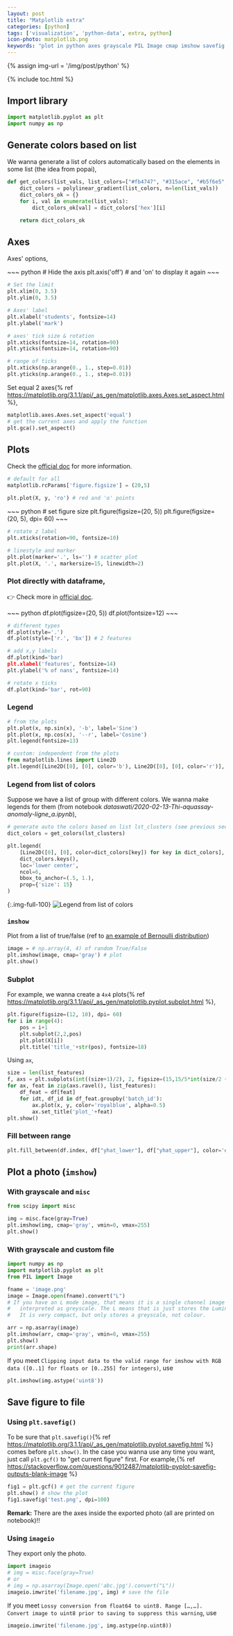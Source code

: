 ```yaml
---
layout: post
title: "Matplotlib extra"
categories: [python]
tags: ['visualization', 'python-data', extra, python]
icon-photo: matplotlib.png
keywords: "plot in python axes grayscale PIL Image cmap imshow savefig gcf imageio imwrite plt.plot line style marker scatter plot dot line connect point generate list of colors automatically based on a list of input legend from list of colors imshow plot true false grid squares figsize subplot multiple plots legend independent from the plot line2d"
---
```


{% assign img-url = '/img/post/python' %}

{% include toc.html %}

## Import library

~~~ python
import matplotlib.pyplot as plt
import numpy as np
~~~

## Generate colors based on list

We wanna generate a list of colors automatically based on the elements in some list (the idea from popai),

~~~ python
def get_colors(list_vals, list_colors=["#fb4747", "#315ace", "#b5f6e5", "#FFB347"]):
    dict_colors = polylinear_gradient(list_colors, n=len(list_vals))
    dict_colors_ok = {}
    for i, val in enumerate(list_vals):
        dict_colors_ok[val] = dict_colors['hex'][i]

    return dict_colors_ok
~~~

## Axes

Axes' options,

<div class="flex-auto-equal-2" markdown="1">
~~~ python
# Hide the axis
plt.axis('off')
# and 'on' to display it again
~~~

~~~ python
# Set the limit
plt.xlim(0, 3.5)
plt.ylim(0, 3.5)
~~~

~~~ python
# Axes' label
plt.xlabel('students', fontsize=14)
plt.ylabel('mark')
~~~

~~~ python
# axes' tick size & rotation
plt.xticks(fontsize=14, rotation=90)
plt.yticks(fontsize=14, rotation=90)
~~~

``` python
# range of ticks
plt.xticks(np.arange(0., 1., step=0.01))
plt.yticks(np.arange(0., 1., step=0.01))
```
</div>

Set equal 2 axes{% ref https://matplotlib.org/3.1.1/api/_as_gen/matplotlib.axes.Axes.set_aspect.html %},

~~~ python
matplotlib.axes.Axes.set_aspect('equal')
# get the current axes and apply the function
plt.gca().set_aspect()
~~~

## Plots

Check the [official doc](https://matplotlib.org/3.1.3/api/_as_gen/matplotlib.pyplot.plot.html) for more information.

``` python
# default for all
matplotlib.rcParams['figure.figsize'] = (20,5)
```

~~~ python
plt.plot(X, y, 'ro') # red and 'o' points
~~~

<div class="flex-auto-equal-2" markdown="1">
~~~ python
# set figure size
plt.figure(figsize=(20, 5))
plt.figure(figsize=(20, 5), dpi= 60)
~~~

~~~ python
# rotate z label
plt.xticks(rotation=90, fontsize=10)
~~~

~~~ python
# linestyle and marker
plt.plot(marker='.', ls='') # scatter plot
plt.plot(X, '.', markersize=15, linewidth=2)
~~~
</div>

### Plot directly with dataframe,

👉 Check more in [official doc](https://pandas.pydata.org/pandas-docs/stable/reference/api/pandas.DataFrame.plot.html).

<div class="flex-auto-equal-2" markdown="1">
~~~ python
df.plot(figsize=(20, 5))
df.plot(fontsize=12)
~~~

~~~ python
# different types
df.plot(style='.')
df.plot(style=['r.', 'bx']) # 2 features
~~~

``` python
# add x,y labels
df.plot(kind='bar)
plt.xlabel('features', fontsize=14)
plt.ylabel('% of nans', fontsize=14)
```

``` python
# rotate x ticks
df.plot(kind='bar', rot=90)
```
</div>

### Legend

``` python
# from the plots
plt.plot(x, np.sin(x), '-b', label='Sine')
plt.plot(x, np.cos(x), '--r', label='Cosine')
plt.legend(fontsize=13)
```

``` python
# custom: independent from the plots
from matplotlib.lines import Line2D
plt.legend([Line2D([0], [0], color='b'), Line2D([0], [0], color='r')], ['blue', 'red'])
```

### Legend from list of colors

Suppose we have a list of group with different colors. We wanna make legends for them (from notebook _dataswati/2020-02-13-Thi-aquassay-anomaly-ligne\_a.ipynb_),

~~~ python
# generate auto the colors based on list lst_clusters (see previous section)
dict_colors = get_colors(lst_clusters)

plt.legend(
    [Line2D([0], [0], color=dict_colors[key]) for key in dict_colors],
    dict_colors.keys(),
    loc='lower center',
    ncol=6,
    bbox_to_anchor=(.5, 1.),
    prop={'size': 15}
)
~~~

{:.img-full-100}
![Legend from list of colors]({{img-url}}/lengend_list.jpg)

### `imshow`

Plot from a list of true/false (ref to [an example of Bernoulli distribution](/algorithm-1#plot-a-grid-of-square))

~~~ python
image = # np.array(4, 4) of random True/False
plt.imshow(image, cmap='gray') # plot
plt.show()
~~~

### Subplot

For example, we wanna create a `4x4` plots{% ref https://matplotlib.org/3.1.1/api/_as_gen/matplotlib.pyplot.subplot.html %},

~~~ python
plt.figure(figsize=(12, 10), dpi= 60)
for i in range(4):
    pos = i+1
    plt.subplot(2,2,pos)
    plt.plot(X[i])
    plt.title('title_'+str(pos), fontsize=18)
~~~

Using `ax`,

``` python
size = len(list_features)
f, axs = plt.subplots(int((size+1)/2), 2, figsize=(15,15/5*int(size/2 + 1/2)))
for ax, feat in zip(axs.ravel(), list_features):
    df_feat = df[feat]
    for idt, df_id in df_feat.groupby('batch_id'):
        ax.plot(x, y, color='royalblue', alpha=0.5)
        ax.set_title('plot_'+feat)
plt.show()
```

### Fill between range

``` python
plt.fill_between(df.index, df["yhat_lower"], df["yhat_upper"], color='#0072B2', alpha=0.2)
```

## Plot a photo (`imshow`)

### With grayscale and `misc`

~~~ python
from scipy import misc

img = misc.face(gray=True)
plt.imshow(img, cmap='gray', vmin=0, vmax=255)
plt.show()
~~~

### With grayscale and custom file

~~~ python
import numpy as np
import matplotlib.pyplot as plt
from PIL import Image

fname = 'image.png'
image = Image.open(fname).convert("L")
# If you have an L mode image, that means it is a single channel image - normally
#   interpreted as greyscale. The L means that is just stores the Luminance.
#   It is very compact, but only stores a greyscale, not colour.

arr = np.asarray(image)
plt.imshow(arr, cmap='gray', vmin=0, vmax=255)
plt.show()
print(arr.shape)
~~~

If you meet `Clipping input data to the valid range for imshow with RGB data ([0..1] for floats or [0..255] for integers)`, use

~~~ python
plt.imshow(img.astype('uint8'))
~~~

## Save figure to file

### Using `plt.savefig()`

To be sure that `plt.savefig()`{% ref https://matplotlib.org/3.1.1/api/_as_gen/matplotlib.pyplot.savefig.html %} comes before `plt.show()`. In the case you wanna use any time you want, just call `plt.gcf()` to "get current figure" first. For example,{% ref https://stackoverflow.com/questions/9012487/matplotlib-pyplot-savefig-outputs-blank-image %}

~~~ python
fig1 = plt.gcf() # get the current figure
plt.show() # show the plot
fig1.savefig('test.png', dpi=100)
~~~

**Remark:** There are the axes inside the exported photo (all are printed on notebook)!!

### Using `imageio`

They export only the photo.

~~~ python
import imageio
# img = misc.face(gray=True)
# or
# img = np.asarray(Image.open('abc.jpg').convert("L"))
imageio.imwrite('filename.jpg', img) # save the file
~~~

If you meet `Lossy conversion from float64 to uint8. Range […,…]. Convert image to uint8 prior to saving to suppress this warning`, use

~~~ python
imageio.imwrite('filename.jpg', img.astype(np.uint8))
~~~

